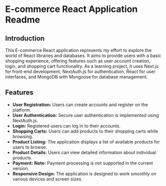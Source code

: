 # E-commerce React Application Readme

## Introduction

This E-commerce React application represents my effort to explore the world of React libraries and databases. It aims to provide users with a basic shopping experience, offering features such as user account creation, login, and shopping cart functionality. As a learning project, it uses Next.js for front-end development, NextAuth.js for authentication, React for user interfaces, and MongoDB with Mongoose for database management.

## Features

- **User Registration:** Users can create accounts and register on the platform.
- **User Authentication:** Secure user authentication is implemented using NextAuth.js.
- **Login:** Registered users can log in to their accounts.
- **Shopping Carts:** Users can add products to their shopping carts while browsing.
- **Product Listing:** The application displays a list of available products for users to browse.
- **Product Details:** Users can view detailed information about individual products.
- **Payment:** **Note:** Payment processing is not supported in the current version.
- **Responsive Design:** The application is designed to work smoothly on various devices and screen sizes.
